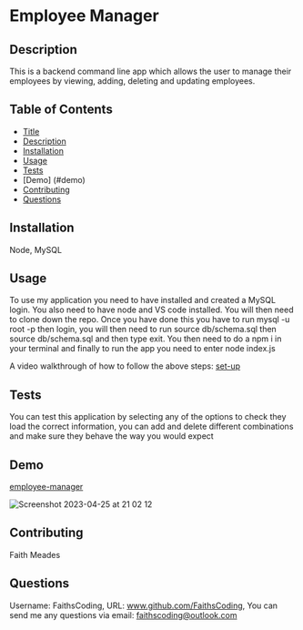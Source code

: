 # Employee Manager

## Description

This is a backend command line app which allows the user to manage their employees by viewing, adding, deleting and updating employees.

## Table of Contents

- [Title](#title)
- [Description](#description)
- [Installation](#installation)
- [Usage](#usage)
- [Tests](#tests)
- [Demo] (#demo)
- [Contributing](#contributing)
- [Questions](#questions)

## Installation

Node, MySQL

## Usage

To use my application you need to have installed and created a MySQL login. You also need to have node and VS code installed. You will then need to clone down the repo. Once you have done this you have to run mysql -u root -p then login, you will then need to run source db/schema.sql then source db/schema.sql and then type exit. You then need to do a npm i in your terminal and finally to run the app you need to enter node index.js

A video walkthrough of how to follow the above steps: [set-up](https://youtu.be/-KL2dZb7gYA)

## Tests

You can test this application by selecting any of the options to check they load the correct information, you can add and delete different combinations and make sure they behave the way you would expect

## Demo

[employee-manager](https://www.youtube.com/watch?v=paAl6eKdzsk)

![Screenshot 2023-04-25 at 21 02 12](https://user-images.githubusercontent.com/122907573/234389991-94e9e644-67ff-4069-9bdc-1046c31ab62e.png)

## Contributing

Faith Meades

## Questions

Username: FaithsCoding,
URL: www.github.com/FaithsCoding,
You can send me any questions via email: faithscoding@outlook.com

